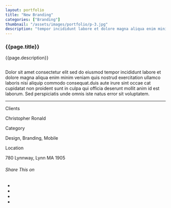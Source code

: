 ```yaml
---
layout: portfolio
title: "New Branding"
categories: ["Branding"]
thumbnail: "/assets/images/portfolio/p-3.jpg"
description: "tempor incididunt labore et dolore magna aliqua enim minim veniam quis nostrud exercitation ullamco laboris nisi aliquip commodo consequat.duis aute irure"
---
```

<div class="col-lg-8 text-center">
	<h3 class="mb-5 mt-2">{{page.title}}</h3>
	<p>{{page.description}}</p>
</div>

<div class="col-lg-12 mt-5">
	<div class="carousel slide" id="single-slide">
		<div class="carousel-inner">
			<div class="carousel-item active">
				<img src="/assets/images/portfolio/portfolio-single.jpg" alt="" class="img-fluid">
			</div>
			<div class="carousel-item">
				<img src="/assets/images/blog/blog-single.jpg" alt="" class="img-fluid">
			</div>
			<div class="carousel-item">
				<img src="/assets/images/portfolio/portfolio-single.jpg" alt="" class="img-fluid">
			</div>
		</div>
		<div class="text-center mt-4">
		 	<a class="control-prev" href="#single-slide" role="button" data-slide="prev">
			    <span class="fa fa-long-arrow-alt-left" aria-hidden="true"></span>
			</a>
			<a class="control-next" href="#single-slide" role="button" data-slide="next">
			    <span class="fa fa-long-arrow-alt-right" aria-hidden="true"></span>
			</a>
		</div>
	</div>
</div>

<div class="col-lg-8 text-center mt-5">
	<p>Dolor sit amet consectetur elit sed do eiusmod tempor incididunt labore et dolore magna aliqua enim minim veniam quis nostrud exercitation ullamco 	laboris nisi aliquip commodo consequat.duis aute irure sint occae cat cupidatat non proident sunt in culpa qui officia deserunt mollit anim id est laborum. 	Sed perspiciatis unde omnis iste natus error sit voluptatem.</p>
</div>

<hr class="my-5">

<div class="col-lg-12 text-center mt-5">
	<div class="col-lg-4 text-center">
		<p class="text-color font-weight-bold mb-2">Clients</p>
		<p>Christopher Ronald</p>
	</div>
	<div class="col-lg-4 text-center">
		<p class="text-color font-weight-bold mb-2">Category</p>
		<p>Design, Branding, Mobile</p>
	</div>
	<div class="col-lg-4 text-center">
		<p class="text-color font-weight-bold mb-2">Location</p>
		<p>780 Lynnway, Lynn MA 1905</p>
	</div>
</div>

<div class="col-lg-8 text-center mt-5">
	<div class="post-single-share py-4 mt-4 mb-5">
		<h6 class="text-white">Share This on</h6>
		<ul class="list-inline socials-links mb-0">
			<li class="list-inline-item">
				<a href="#" class="active"><i class="ti-facebook"></i></a>
			</li>
			<li class="list-inline-item">
				<a href="#"><i class="ti-twitter"></i></a>
			</li>
			<li class="list-inline-item">
				<a href="#"><i class="ti-vimeo"></i></a>
			</li>
			<li class="list-inline-item">
				<a href="#"><i class="ti-linkedin"></i></a>
			</li>
		</ul>
	</div>
</div>